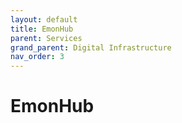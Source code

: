 ```yaml
---
layout: default
title: EmonHub
parent: Services
grand_parent: Digital Infrastructure
nav_order: 3
---
```


# EmonHub
